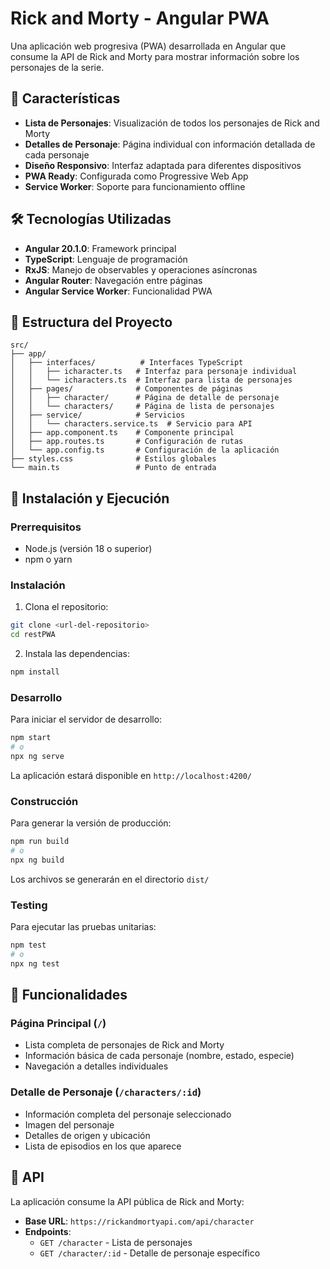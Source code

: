 # Rick and Morty - Angular PWA

Una aplicación web progresiva (PWA) desarrollada en Angular que consume la API de Rick and Morty para mostrar información sobre los personajes de la serie.

## 🚀 Características

- **Lista de Personajes**: Visualización de todos los personajes de Rick and Morty
- **Detalles de Personaje**: Página individual con información detallada de cada personaje
- **Diseño Responsivo**: Interfaz adaptada para diferentes dispositivos
- **PWA Ready**: Configurada como Progressive Web App
- **Service Worker**: Soporte para funcionamiento offline

## 🛠️ Tecnologías Utilizadas

- **Angular 20.1.0**: Framework principal
- **TypeScript**: Lenguaje de programación
- **RxJS**: Manejo de observables y operaciones asíncronas
- **Angular Router**: Navegación entre páginas
- **Angular Service Worker**: Funcionalidad PWA

## 📁 Estructura del Proyecto

```
src/
├── app/
│   ├── interfaces/          # Interfaces TypeScript
│   │   ├── icharacter.ts   # Interfaz para personaje individual
│   │   └── icharacters.ts  # Interfaz para lista de personajes
│   ├── pages/              # Componentes de páginas
│   │   ├── character/      # Página de detalle de personaje
│   │   └── characters/     # Página de lista de personajes
│   ├── service/            # Servicios
│   │   └── characters.service.ts  # Servicio para API
│   ├── app.component.ts    # Componente principal
│   ├── app.routes.ts       # Configuración de rutas
│   └── app.config.ts       # Configuración de la aplicación
├── styles.css              # Estilos globales
└── main.ts                 # Punto de entrada
```

## 🚀 Instalación y Ejecución

### Prerrequisitos

- Node.js (versión 18 o superior)
- npm o yarn

### Instalación

1. Clona el repositorio:
```bash
git clone <url-del-repositorio>
cd restPWA
```

2. Instala las dependencias:
```bash
npm install
```

### Desarrollo

Para iniciar el servidor de desarrollo:

```bash
npm start
# o
npx ng serve
```

La aplicación estará disponible en `http://localhost:4200/`

### Construcción

Para generar la versión de producción:

```bash
npm run build
# o
npx ng build
```

Los archivos se generarán en el directorio `dist/`

### Testing

Para ejecutar las pruebas unitarias:

```bash
npm test
# o
npx ng test
```

## 📱 Funcionalidades

### Página Principal (`/`)
- Lista completa de personajes de Rick and Morty
- Información básica de cada personaje (nombre, estado, especie)
- Navegación a detalles individuales

### Detalle de Personaje (`/characters/:id`)
- Información completa del personaje seleccionado
- Imagen del personaje
- Detalles de origen y ubicación
- Lista de episodios en los que aparece

## 🔧 API

La aplicación consume la API pública de Rick and Morty:
- **Base URL**: `https://rickandmortyapi.com/api/character`
- **Endpoints**:
  - `GET /character` - Lista de personajes
  - `GET /character/:id` - Detalle de personaje específico
